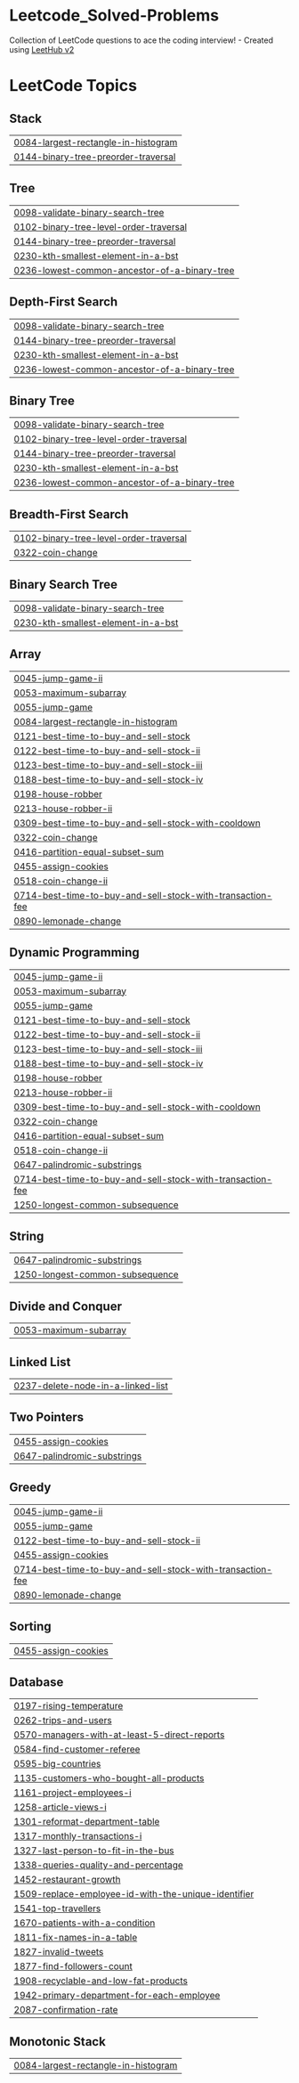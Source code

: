 # Leetcode_Solved-Problems
Collection of LeetCode questions to ace the coding interview! - Created using [LeetHub v2](https://github.com/arunbhardwaj/LeetHub-2.0)

<!---LeetCode Topics Start-->
# LeetCode Topics
## Stack
|  |
| ------- |
| [0084-largest-rectangle-in-histogram](https://github.com/Yukta-agrawal/Leetcode_Solved-Problems/tree/master/0084-largest-rectangle-in-histogram) |
| [0144-binary-tree-preorder-traversal](https://github.com/Yukta-agrawal/Leetcode_Solved-Problems/tree/master/0144-binary-tree-preorder-traversal) |
## Tree
|  |
| ------- |
| [0098-validate-binary-search-tree](https://github.com/Yukta-agrawal/Leetcode_Solved-Problems/tree/master/0098-validate-binary-search-tree) |
| [0102-binary-tree-level-order-traversal](https://github.com/Yukta-agrawal/Leetcode_Solved-Problems/tree/master/0102-binary-tree-level-order-traversal) |
| [0144-binary-tree-preorder-traversal](https://github.com/Yukta-agrawal/Leetcode_Solved-Problems/tree/master/0144-binary-tree-preorder-traversal) |
| [0230-kth-smallest-element-in-a-bst](https://github.com/Yukta-agrawal/Leetcode_Solved-Problems/tree/master/0230-kth-smallest-element-in-a-bst) |
| [0236-lowest-common-ancestor-of-a-binary-tree](https://github.com/Yukta-agrawal/Leetcode_Solved-Problems/tree/master/0236-lowest-common-ancestor-of-a-binary-tree) |
## Depth-First Search
|  |
| ------- |
| [0098-validate-binary-search-tree](https://github.com/Yukta-agrawal/Leetcode_Solved-Problems/tree/master/0098-validate-binary-search-tree) |
| [0144-binary-tree-preorder-traversal](https://github.com/Yukta-agrawal/Leetcode_Solved-Problems/tree/master/0144-binary-tree-preorder-traversal) |
| [0230-kth-smallest-element-in-a-bst](https://github.com/Yukta-agrawal/Leetcode_Solved-Problems/tree/master/0230-kth-smallest-element-in-a-bst) |
| [0236-lowest-common-ancestor-of-a-binary-tree](https://github.com/Yukta-agrawal/Leetcode_Solved-Problems/tree/master/0236-lowest-common-ancestor-of-a-binary-tree) |
## Binary Tree
|  |
| ------- |
| [0098-validate-binary-search-tree](https://github.com/Yukta-agrawal/Leetcode_Solved-Problems/tree/master/0098-validate-binary-search-tree) |
| [0102-binary-tree-level-order-traversal](https://github.com/Yukta-agrawal/Leetcode_Solved-Problems/tree/master/0102-binary-tree-level-order-traversal) |
| [0144-binary-tree-preorder-traversal](https://github.com/Yukta-agrawal/Leetcode_Solved-Problems/tree/master/0144-binary-tree-preorder-traversal) |
| [0230-kth-smallest-element-in-a-bst](https://github.com/Yukta-agrawal/Leetcode_Solved-Problems/tree/master/0230-kth-smallest-element-in-a-bst) |
| [0236-lowest-common-ancestor-of-a-binary-tree](https://github.com/Yukta-agrawal/Leetcode_Solved-Problems/tree/master/0236-lowest-common-ancestor-of-a-binary-tree) |
## Breadth-First Search
|  |
| ------- |
| [0102-binary-tree-level-order-traversal](https://github.com/Yukta-agrawal/Leetcode_Solved-Problems/tree/master/0102-binary-tree-level-order-traversal) |
| [0322-coin-change](https://github.com/Yukta-agrawal/Leetcode_Solved-Problems/tree/master/0322-coin-change) |
## Binary Search Tree
|  |
| ------- |
| [0098-validate-binary-search-tree](https://github.com/Yukta-agrawal/Leetcode_Solved-Problems/tree/master/0098-validate-binary-search-tree) |
| [0230-kth-smallest-element-in-a-bst](https://github.com/Yukta-agrawal/Leetcode_Solved-Problems/tree/master/0230-kth-smallest-element-in-a-bst) |
## Array
|  |
| ------- |
| [0045-jump-game-ii](https://github.com/Yukta-agrawal/Leetcode_Solved-Problems/tree/master/0045-jump-game-ii) |
| [0053-maximum-subarray](https://github.com/Yukta-agrawal/Leetcode_Solved-Problems/tree/master/0053-maximum-subarray) |
| [0055-jump-game](https://github.com/Yukta-agrawal/Leetcode_Solved-Problems/tree/master/0055-jump-game) |
| [0084-largest-rectangle-in-histogram](https://github.com/Yukta-agrawal/Leetcode_Solved-Problems/tree/master/0084-largest-rectangle-in-histogram) |
| [0121-best-time-to-buy-and-sell-stock](https://github.com/Yukta-agrawal/Leetcode_Solved-Problems/tree/master/0121-best-time-to-buy-and-sell-stock) |
| [0122-best-time-to-buy-and-sell-stock-ii](https://github.com/Yukta-agrawal/Leetcode_Solved-Problems/tree/master/0122-best-time-to-buy-and-sell-stock-ii) |
| [0123-best-time-to-buy-and-sell-stock-iii](https://github.com/Yukta-agrawal/Leetcode_Solved-Problems/tree/master/0123-best-time-to-buy-and-sell-stock-iii) |
| [0188-best-time-to-buy-and-sell-stock-iv](https://github.com/Yukta-agrawal/Leetcode_Solved-Problems/tree/master/0188-best-time-to-buy-and-sell-stock-iv) |
| [0198-house-robber](https://github.com/Yukta-agrawal/Leetcode_Solved-Problems/tree/master/0198-house-robber) |
| [0213-house-robber-ii](https://github.com/Yukta-agrawal/Leetcode_Solved-Problems/tree/master/0213-house-robber-ii) |
| [0309-best-time-to-buy-and-sell-stock-with-cooldown](https://github.com/Yukta-agrawal/Leetcode_Solved-Problems/tree/master/0309-best-time-to-buy-and-sell-stock-with-cooldown) |
| [0322-coin-change](https://github.com/Yukta-agrawal/Leetcode_Solved-Problems/tree/master/0322-coin-change) |
| [0416-partition-equal-subset-sum](https://github.com/Yukta-agrawal/Leetcode_Solved-Problems/tree/master/0416-partition-equal-subset-sum) |
| [0455-assign-cookies](https://github.com/Yukta-agrawal/Leetcode_Solved-Problems/tree/master/0455-assign-cookies) |
| [0518-coin-change-ii](https://github.com/Yukta-agrawal/Leetcode_Solved-Problems/tree/master/0518-coin-change-ii) |
| [0714-best-time-to-buy-and-sell-stock-with-transaction-fee](https://github.com/Yukta-agrawal/Leetcode_Solved-Problems/tree/master/0714-best-time-to-buy-and-sell-stock-with-transaction-fee) |
| [0890-lemonade-change](https://github.com/Yukta-agrawal/Leetcode_Solved-Problems/tree/master/0890-lemonade-change) |
## Dynamic Programming
|  |
| ------- |
| [0045-jump-game-ii](https://github.com/Yukta-agrawal/Leetcode_Solved-Problems/tree/master/0045-jump-game-ii) |
| [0053-maximum-subarray](https://github.com/Yukta-agrawal/Leetcode_Solved-Problems/tree/master/0053-maximum-subarray) |
| [0055-jump-game](https://github.com/Yukta-agrawal/Leetcode_Solved-Problems/tree/master/0055-jump-game) |
| [0121-best-time-to-buy-and-sell-stock](https://github.com/Yukta-agrawal/Leetcode_Solved-Problems/tree/master/0121-best-time-to-buy-and-sell-stock) |
| [0122-best-time-to-buy-and-sell-stock-ii](https://github.com/Yukta-agrawal/Leetcode_Solved-Problems/tree/master/0122-best-time-to-buy-and-sell-stock-ii) |
| [0123-best-time-to-buy-and-sell-stock-iii](https://github.com/Yukta-agrawal/Leetcode_Solved-Problems/tree/master/0123-best-time-to-buy-and-sell-stock-iii) |
| [0188-best-time-to-buy-and-sell-stock-iv](https://github.com/Yukta-agrawal/Leetcode_Solved-Problems/tree/master/0188-best-time-to-buy-and-sell-stock-iv) |
| [0198-house-robber](https://github.com/Yukta-agrawal/Leetcode_Solved-Problems/tree/master/0198-house-robber) |
| [0213-house-robber-ii](https://github.com/Yukta-agrawal/Leetcode_Solved-Problems/tree/master/0213-house-robber-ii) |
| [0309-best-time-to-buy-and-sell-stock-with-cooldown](https://github.com/Yukta-agrawal/Leetcode_Solved-Problems/tree/master/0309-best-time-to-buy-and-sell-stock-with-cooldown) |
| [0322-coin-change](https://github.com/Yukta-agrawal/Leetcode_Solved-Problems/tree/master/0322-coin-change) |
| [0416-partition-equal-subset-sum](https://github.com/Yukta-agrawal/Leetcode_Solved-Problems/tree/master/0416-partition-equal-subset-sum) |
| [0518-coin-change-ii](https://github.com/Yukta-agrawal/Leetcode_Solved-Problems/tree/master/0518-coin-change-ii) |
| [0647-palindromic-substrings](https://github.com/Yukta-agrawal/Leetcode_Solved-Problems/tree/master/0647-palindromic-substrings) |
| [0714-best-time-to-buy-and-sell-stock-with-transaction-fee](https://github.com/Yukta-agrawal/Leetcode_Solved-Problems/tree/master/0714-best-time-to-buy-and-sell-stock-with-transaction-fee) |
| [1250-longest-common-subsequence](https://github.com/Yukta-agrawal/Leetcode_Solved-Problems/tree/master/1250-longest-common-subsequence) |
## String
|  |
| ------- |
| [0647-palindromic-substrings](https://github.com/Yukta-agrawal/Leetcode_Solved-Problems/tree/master/0647-palindromic-substrings) |
| [1250-longest-common-subsequence](https://github.com/Yukta-agrawal/Leetcode_Solved-Problems/tree/master/1250-longest-common-subsequence) |
## Divide and Conquer
|  |
| ------- |
| [0053-maximum-subarray](https://github.com/Yukta-agrawal/Leetcode_Solved-Problems/tree/master/0053-maximum-subarray) |
## Linked List
|  |
| ------- |
| [0237-delete-node-in-a-linked-list](https://github.com/Yukta-agrawal/Leetcode_Solved-Problems/tree/master/0237-delete-node-in-a-linked-list) |
## Two Pointers
|  |
| ------- |
| [0455-assign-cookies](https://github.com/Yukta-agrawal/Leetcode_Solved-Problems/tree/master/0455-assign-cookies) |
| [0647-palindromic-substrings](https://github.com/Yukta-agrawal/Leetcode_Solved-Problems/tree/master/0647-palindromic-substrings) |
## Greedy
|  |
| ------- |
| [0045-jump-game-ii](https://github.com/Yukta-agrawal/Leetcode_Solved-Problems/tree/master/0045-jump-game-ii) |
| [0055-jump-game](https://github.com/Yukta-agrawal/Leetcode_Solved-Problems/tree/master/0055-jump-game) |
| [0122-best-time-to-buy-and-sell-stock-ii](https://github.com/Yukta-agrawal/Leetcode_Solved-Problems/tree/master/0122-best-time-to-buy-and-sell-stock-ii) |
| [0455-assign-cookies](https://github.com/Yukta-agrawal/Leetcode_Solved-Problems/tree/master/0455-assign-cookies) |
| [0714-best-time-to-buy-and-sell-stock-with-transaction-fee](https://github.com/Yukta-agrawal/Leetcode_Solved-Problems/tree/master/0714-best-time-to-buy-and-sell-stock-with-transaction-fee) |
| [0890-lemonade-change](https://github.com/Yukta-agrawal/Leetcode_Solved-Problems/tree/master/0890-lemonade-change) |
## Sorting
|  |
| ------- |
| [0455-assign-cookies](https://github.com/Yukta-agrawal/Leetcode_Solved-Problems/tree/master/0455-assign-cookies) |
## Database
|  |
| ------- |
| [0197-rising-temperature](https://github.com/Yukta-agrawal/Leetcode_Solved-Problems/tree/master/0197-rising-temperature) |
| [0262-trips-and-users](https://github.com/Yukta-agrawal/Leetcode_Solved-Problems/tree/master/0262-trips-and-users) |
| [0570-managers-with-at-least-5-direct-reports](https://github.com/Yukta-agrawal/Leetcode_Solved-Problems/tree/master/0570-managers-with-at-least-5-direct-reports) |
| [0584-find-customer-referee](https://github.com/Yukta-agrawal/Leetcode_Solved-Problems/tree/master/0584-find-customer-referee) |
| [0595-big-countries](https://github.com/Yukta-agrawal/Leetcode_Solved-Problems/tree/master/0595-big-countries) |
| [1135-customers-who-bought-all-products](https://github.com/Yukta-agrawal/Leetcode_Solved-Problems/tree/master/1135-customers-who-bought-all-products) |
| [1161-project-employees-i](https://github.com/Yukta-agrawal/Leetcode_Solved-Problems/tree/master/1161-project-employees-i) |
| [1258-article-views-i](https://github.com/Yukta-agrawal/Leetcode_Solved-Problems/tree/master/1258-article-views-i) |
| [1301-reformat-department-table](https://github.com/Yukta-agrawal/Leetcode_Solved-Problems/tree/master/1301-reformat-department-table) |
| [1317-monthly-transactions-i](https://github.com/Yukta-agrawal/Leetcode_Solved-Problems/tree/master/1317-monthly-transactions-i) |
| [1327-last-person-to-fit-in-the-bus](https://github.com/Yukta-agrawal/Leetcode_Solved-Problems/tree/master/1327-last-person-to-fit-in-the-bus) |
| [1338-queries-quality-and-percentage](https://github.com/Yukta-agrawal/Leetcode_Solved-Problems/tree/master/1338-queries-quality-and-percentage) |
| [1452-restaurant-growth](https://github.com/Yukta-agrawal/Leetcode_Solved-Problems/tree/master/1452-restaurant-growth) |
| [1509-replace-employee-id-with-the-unique-identifier](https://github.com/Yukta-agrawal/Leetcode_Solved-Problems/tree/master/1509-replace-employee-id-with-the-unique-identifier) |
| [1541-top-travellers](https://github.com/Yukta-agrawal/Leetcode_Solved-Problems/tree/master/1541-top-travellers) |
| [1670-patients-with-a-condition](https://github.com/Yukta-agrawal/Leetcode_Solved-Problems/tree/master/1670-patients-with-a-condition) |
| [1811-fix-names-in-a-table](https://github.com/Yukta-agrawal/Leetcode_Solved-Problems/tree/master/1811-fix-names-in-a-table) |
| [1827-invalid-tweets](https://github.com/Yukta-agrawal/Leetcode_Solved-Problems/tree/master/1827-invalid-tweets) |
| [1877-find-followers-count](https://github.com/Yukta-agrawal/Leetcode_Solved-Problems/tree/master/1877-find-followers-count) |
| [1908-recyclable-and-low-fat-products](https://github.com/Yukta-agrawal/Leetcode_Solved-Problems/tree/master/1908-recyclable-and-low-fat-products) |
| [1942-primary-department-for-each-employee](https://github.com/Yukta-agrawal/Leetcode_Solved-Problems/tree/master/1942-primary-department-for-each-employee) |
| [2087-confirmation-rate](https://github.com/Yukta-agrawal/Leetcode_Solved-Problems/tree/master/2087-confirmation-rate) |
## Monotonic Stack
|  |
| ------- |
| [0084-largest-rectangle-in-histogram](https://github.com/Yukta-agrawal/Leetcode_Solved-Problems/tree/master/0084-largest-rectangle-in-histogram) |
<!---LeetCode Topics End-->
